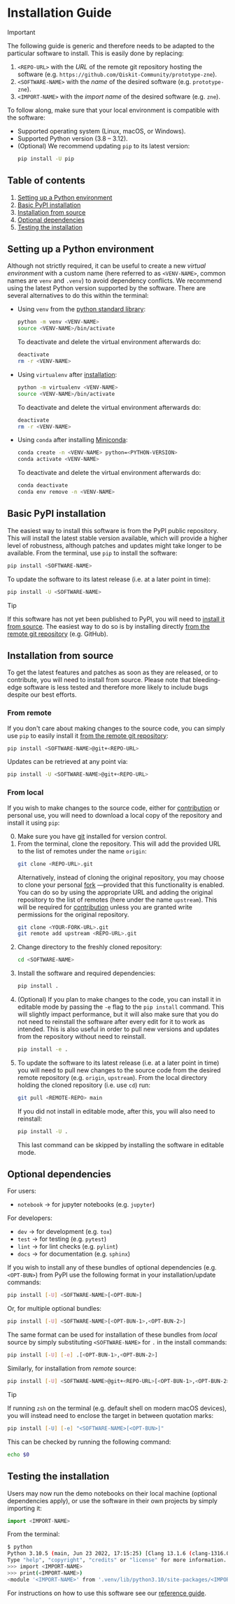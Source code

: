 # Installation Guide

> [!IMPORTANT]
> The following guide is generic and therefore needs to be adapted to the particular software to install. This is easily done by replacing:
> 1. `<REPO-URL>` with the _URL_ of the remote git repository hosting the software (e.g. `https://github.com/Qiskit-Community/prototype-zne`).
> 2. `<SOFTWARE-NAME>` with the _name_ of the desired software (e.g. `prototype-zne`).
> 3. `<IMPORT-NAME>` with the _import name_ of the desired software (e.g. `zne`).

To follow along, make sure that your local environment is compatible with the software:
- Supported operating system (Linux, macOS, or Windows).
- Supported Python version (3.8 – 3.12).
- (Optional) We recommend updating `pip` to its latest version:
    ```sh
    pip install -U pip
    ```


## Table of contents

1. [Setting up a Python environment](#setting-up-a-python-environment)
2. [Basic PyPI installation](#basic-pypi-installation)
3. [Installation from source](#installation-from-source)
4. [Optional dependencies](#optional-dependencies)
5. [Testing the installation](#testing-the-installation)


## Setting up a Python environment

Although not strictly required, it can be useful to create a new *virtual environment* with a custom name (here referred to as `<VENV-NAME>`, common names are `venv` and `.venv`) to avoid dependency conflicts. We recommend using the latest Python version supported by the software. There are several alternatives to do this within the terminal:

- Using `venv` from the [python standard library](https://docs.python.org/3/library/venv.html):
    ```sh
    python -m venv <VENV-NAME>
    source <VENV-NAME>/bin/activate
    ```
    To deactivate and delete the virtual environment afterwards do:
    ```sh
    deactivate
    rm -r <VENV-NAME>
    ```
- Using `virtualenv` after [installation](https://virtualenv.pypa.io/en/latest/index.html):
    ```sh
    python -m virtualenv <VENV-NAME>
    source <VENV-NAME>/bin/activate
    ```
    To deactivate and delete the virtual environment afterwards do:
    ```sh
    deactivate
    rm -r <VENV-NAME>
    ```
- Using `conda` after installing [Miniconda](https://docs.conda.io/en/latest/miniconda.html):
    ```sh
    conda create -n <VENV-NAME> python=<PYTHON-VERSION>
    conda activate <VENV-NAME>
    ```
    To deactivate and delete the virtual environment afterwards do:
    ```sh
    conda deactivate
    conda env remove -n <VENV-NAME>
    ```


## Basic PyPI installation

The easiest way to install this software is from the PyPI public repository. This will install the latest stable version available, which will provide a higher level of robustness, although patches and updates might take longer to be available. From the terminal, use `pip` to install the software:
```sh
pip install <SOFTWARE-NAME>
```

To update the software to its latest release (i.e. at a later point in time):
```sh
pip install -U <SOFTWARE-NAME>
```

> [!TIP]
> If this software has not yet been published to PyPI, you will need to [install it from source](#installation-from-source). The easiest way to do so is by installing directly [from the remote git repository](#from-remote) (e.g. GitHub).


## Installation from source

To get the latest features and patches as soon as they are released, or to contribute, you will need to install from source. Please note that bleeding-edge software is less tested and therefore more likely to include bugs despite our best efforts.

### From remote

If you don't care about making changes to the source code, you can simply use `pip` to easily install it [from the remote git repository](https://pip.pypa.io/en/stable/topics/vcs-support/):
```sh
pip install <SOFTWARE-NAME>@git+<REPO-URL>
```

Updates can be retrieved at any point via:
```sh
pip install -U <SOFTWARE-NAME>@git+<REPO-URL>
```

### From local

If you wish to make changes to the source code, either for [contribution](CONTRIBUTING.md) or personal use, you will need to download a local copy of the repository and install it using `pip`:

0. Make sure you have [git](https://git-scm.com/book/en/v2/Getting-Started-Installing-Git) installed for version control.
1. From the terminal, clone the repository. This will add the provided URL to the list of remotes under the name `origin`:
    ```sh
    git clone <REPO-URL>.git
    ```
    Alternatively, instead of cloning the original repository, you may choose to clone your personal [fork](https://docs.github.com/en/get-started/quickstart/fork-a-repo) —provided that this functionality is enabled. You can do so by using the appropriate URL and adding the original repository to the list of remotes (here under the name `upstream`). This will be required for [contribution](CONTRIBUTING.md) unless you are granted write permissions for the original repository.
    ```sh
    git clone <YOUR-FORK-URL>.git
    git remote add upstream <REPO-URL>.git
    ```
2. Change directory to the freshly cloned repository:
    ```sh
    cd <SOFTWARE-NAME>
    ```
3. Install the software and required dependencies:
    ```sh
    pip install .
    ```
4. (Optional) If you plan to make changes to the code, you can install it in editable mode by passing the `-e` flag to the `pip install` command. This will slightly impact performance, but it will also make sure that you do not need to reinstall the software after every edit for it to work as intended. This is also useful in order to pull new versions and updates from the repository without need to reinstall.
    ```sh
    pip install -e .
    ```
5. To update the software to its latest release (i.e. at a later point in time) you will need to pull new changes to the source code from the desired remote repository (e.g. `origin`, `upstream`). From the local directory holding the cloned repository (i.e. use `cd`) run:
    ```sh
    git pull <REMOTE-REPO> main
    ```
    If you did not install in editable mode, after this, you will also need to reinstall:
    ```sh
    pip install -U .
    ```
    This last command can be skipped by installing the software in editable mode.


## Optional dependencies

For users:
- `notebook` → for jupyter notebooks (e.g. `jupyter`)

For developers:
- `dev` → for development (e.g. `tox`)
- `test` → for testing (e.g. `pytest`)
- `lint` → for lint checks (e.g. `pylint`)
- `docs` → for documentation (e.g. `sphinx`)

If you wish to install any of these bundles of optional dependencies (e.g. `<OPT-BUN>`) from PyPI use the following format in your installation/update commands:
```sh
pip install [-U] <SOFTWARE-NAME>[<OPT-BUN>]
```
Or, for multiple optional bundles:
```sh
pip install [-U] <SOFTWARE-NAME>[<OPT-BUN-1>,<OPT-BUN-2>]
```

The same format can be used for installation of these bundles from _local_ source by simply substituting `<SOFTWARE-NAME>` for `.` in the install commands:
```sh
pip install [-U] [-e] .[<OPT-BUN-1>,<OPT-BUN-2>]
```
Similarly, for installation from _remote_ source:
```sh
pip install [-U] <SOFTWARE-NAME>@git+<REPO-URL>[<OPT-BUN-1>,<OPT-BUN-2>]
```

> [!TIP]
> If running `zsh` on the terminal (e.g. default shell on modern macOS devices), you will instead need to enclose the target in between quotation marks:
> ```zsh
> pip install [-U] [-e] "<SOFTWARE-NAME>[<OPT-BUN>]"
> ```
> This can be checked by running the following command:
> ```zsh
> echo $0
> ```


## Testing the installation

Users may now run the demo notebooks on their local machine (optional dependencies apply), or use the software in their own projects by simply importing it:
```python
import <IMPORT-NAME>
```
From the terminal:
```sh
$ python
Python 3.10.5 (main, Jun 23 2022, 17:15:25) [Clang 13.1.6 (clang-1316.0.21.2.5)] on darwin
Type "help", "copyright", "credits" or "license" for more information.
>>> import <IMPORT-NAME>
>>> print(<IMPORT-NAME>)
<module '<IMPORT-NAME>' from '.venv/lib/python3.10/site-packages/<IMPORT-NAME>/__init__.py'>
```
For instructions on how to use this software see our [reference guide](docs/reference_guide.md).
